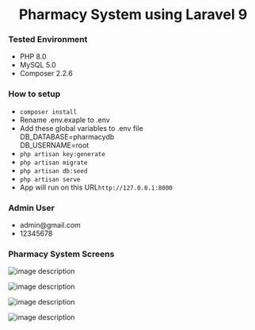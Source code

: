 <h1><center><b>Pharmacy System using Laravel 9</b></center></h1>

<h3>Tested Environment</h3>
<ul type="disc">
    <li>PHP 8.0</li>
    <li>MySQL 5.0</li>
    <li>Composer 2.2.6</li>
</ul>

<h3>How to setup</h3>
<ul type="disc">
    <li><code>composer install</code></li>
    <li>Rename .env.exaple to .env</li>
    <li>Add these global variables to .env file</li>
        DB_DATABASE=pharmacydb<br>
        DB_USERNAME=root<br>
    <li><code>php artisan key:generate</code></li>
    <li><code>php artisan migrate</code></li>
    <li><code>php artisan db:seed</code></li>
    <li><code>php artisan serve</code></li>
    <li>App will run on this URL<code>http://127.0.0.1:8000</code></li>
</ul>

<h3>Admin User</h3>
<ul>
    <li>admin@gmail.com</li>
    <li>12345678</li>
</ul>

<h3>Pharmacy System Screens</h3>

![image description](https://github.com/daskon/convertium-blogapp/blob/master/public/images/user_login.png)

![image description](https://github.com/daskon/convertium-blogapp/blob/master/public/images/user_registration.png)

![image description](https://github.com/daskon/convertium-blogapp/blob/master/public/images/user_dashboard.png)

![image description](https://github.com/daskon/convertium-blogapp/blob/master/public/images/admin_dashboard.png)